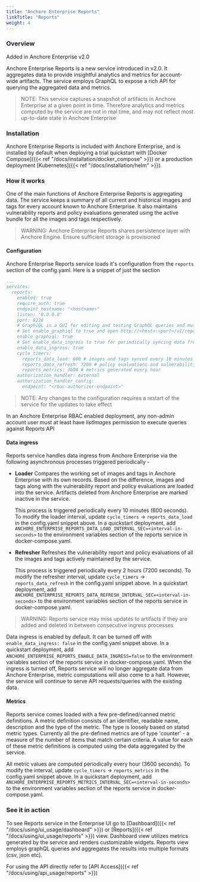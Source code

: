 ```yaml
---
title: "Anchore Enterprise Reports"
linkTitle: "Reports"
weight: 4
---
```


### Overview

Added in Anchore Enterprise v2.0

Anchore Enterprise Reports is a new service introduced in v2.0. It aggregates data to provide insightful analytics and metrics for account-wide artifacts. The service employs GraphQL to expose a rich API for querying the aggregated data and metrics.  

> NOTE: This service captures a snapshot of artifacts in Anchore Enterprise at a given point in time. Therefore analytics and metrics computed by the service are not in real time, and may not reflect most up-to-date state in Anchore Enterprise  

### Installation

Anchore Enterprise Reports is included with Anchore Enterprise, and is installed by default when deploying a trial quickstart with [Docker Compose]({{< ref "/docs/installation/docker_compose" >}}) or a production deployment [Kubernetes]({{< ref "/docs/installation/helm" >}}).

### How it works

One of the main functions of Anchore Enterprise Reports is aggregating data. The service keeps a summary of all current and historical images and tags for every account known to Anchore Enterprise. It also maintains vulnerability reports and policy evaluations generated using the active bundle for all the images and tags respectively. 

> WARNING: Anchore Enterprise Reports shares persistence layer with Anchore Engine. Ensure sufficient storage is provisioned

#### Configuration

Anchore Enterprise Reports service loads it's configuration from the `reports` section of the config.yaml. Here is a snippet of just the section

```yaml
...
services:
  reports:
    enabled: true
    require_auth: true
    endpoint_hostname: "<hostname>"
    listen: '0.0.0.0'
    port: 8228
    # GraphiQL is a GUI for editing and testing GraphQL queries and mutations.
    # Set enable_graphiql to true and open http://<host>:<port>/v1/reports/graphql in a browser for reports API
    enable_graphiql: true
    # Set enable_data_ingress to true for periodically syncing data from anchore engine into the reports service
    enable_data_ingress: true
    cycle_timers:
      reports_data_load: 600 # images and tags synced every 10 minutes
      reports_data_refresh: 7200 # policy evaluations and vulnerabilities refreshed every 2 hours
      reports_metrics: 3600 # metrics generated every hour
    authorization_handler: external
    authorization_handler_config:
      endpoint: "<rbac-authorizer-endpoint>"
```

> NOTE: Any changes to the configuration requires a restart of the service for the updates to take effect

In an Anchore Enterprise RBAC enabled deployment, any non-admin account user must at least have _listImages_ permission to execute queries against Reports API

#### Data ingress

Reports service handles data ingress from Anchore Enterprise via the following asynchronous processes triggered periodically - 

- **Loader** Compares the working set of images and tags in Anchore Enterprise with its own records. Based on the difference, images and tags along with the vulnerability report and policy evaluations are loaded into the service. Artifacts deleted from Anchore Enterprise are marked inactive in the service. 

    This process is triggered periodically every 10 minutes (600 seconds). To modify the loader interval, update `cycle_timers` -> `reports_data_load` in the config.yaml snippet above. In a quickstart deployment, add `ANCHORE_ENTERPRISE_REPORTS_DATA_LOAD_INTERVAL_SEC=<interval-in-seconds>` to the environment variables section of the reports service in docker-compose.yaml.

- **Refresher** Refreshes the vulnerability report and policy evaluations of all the images and tags actively maintained by the service. 
    
    This process is triggered periodically every 2 hours (7200 seconds). To modify the refresher interval, update `cycle_timers` -> `reports_data_refresh` in the config.yaml snippet above. In a quickstart deployment, add `ANCHORE_ENTERPRISE_REPORTS_DATA_REFRESH_INTERVAL_SEC=<interval-in-seconds>` to the environment variables section of the reports service in docker-compose.yaml.

> WARNING: Reports service may miss updates to artifacts if they are added and deleted in between consecutive ingress processes

Data ingress is enabled by default. It can be turned off with `enable_data_ingress: false` in the config.yaml snippet above. In a quickstart deployment, add `ANCHORE_ENTERPRISE_REPORTS_ENABLE_DATA_INGRESS=false` to the environment variables section of the reports service in docker-compose.yaml. When the ingress is turned off, Reports service will no longer aggregate data from Anchore Enterprise, metric computations will also come to a halt. However, the service will continue to serve API requests/queries with the existing data.

#### Metrics

Reports service comes loaded with a few pre-defined/canned metric definitions. A metric definition consists of an identifier, readable name, description and the type of the metric. The type is loosely based on statsd metric types. Currently all the pre-defined metrics are of type 'counter' - a measure of the number of items that match certain criteria. A value for each of these metric definitions is computed using the data aggregated by the service. 

All metric values are computed periodically every hour (3600 seconds). To modify the interval, update `cycle_timers` -> `reports_metrics` in the config.yaml snippet above. In a quickstart deployment, add `ANCHORE_ENTERPRISE_REPORTS_METRICS_INTERVAL_SEC=<interval-in-seconds>` to the environment variables section of the reports service in docker-compose.yaml.

### See it in action

To see Reports service in the Enterprise UI go to [Dashboard]({{< ref "/docs/using/ui_usage/dashboard" >}}) or [Reports]({{< ref "/docs/using/ui_usage/reports" >}}) view. Dashboard view utilizes metrics generated by the service and renders customizable widgets. Reports view employs graphQL queries and aggregates the results into multiple formats (csv, json etc).             

For using the API directly refer to [API Access]({{< ref "/docs/using/api_usage/reports" >}}) 


